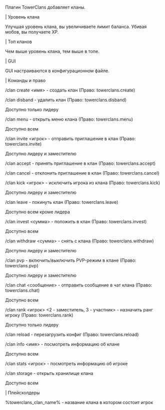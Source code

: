 Плагин TowerClans добавляет кланы.

| Уровень клана

Улучшая уровень клана, вы увеличиваете лимит баланса.
Убивая мобов, вы получаете XP.

| Топ кланов

Чем выше уровень клана, тем выше в топе.

| GUI 

GUI настраиваются в конфигурационном файле.

| Команды и право

/clan create <имя> - создать клан (Право: towerclans.create)

/clan disband - удалить клан (Право: towerclans.disband)

Доступно только лидеру

/clan menu - открыть меню клана (Право: towerclans.menu)

Доступно всем

/clan invite <игрок> - отправить приглашение в клан (Право: towerclans.invite)

Доступно лидеру и заместителю

/clan accept - принять приглашение в клан (Право: towerclans.accept)

/clan cancel - отклонить приглашение в клан (Право: towerclans.cancel)

/clan kick <игрок> - исключить игрока из клана (Право: towerclans.kick)

Доступно лидеру и заместителю

/clan leave - покинуть клан (Право: towerclans.leave)

Доступно всем кроме лидера

/clan invest <сумма> - положить в клан (Право: towerclans.invest)

Доступно всем

/clan withdraw <сумма> - снять с клана (Право: towerclans.withdraw)

Доступно лидеру и заместителю

/clan pvp - включить/выключить PVP-режим в клане (Право: towerclans.pvp)

Доступно лидеру и заместителю

/clan chat <сообщение> - отправить сообщение в чат клана (Право: towerclans.chat)

Доступно всем

/clan rank <игрок> <2 - заместитель, 3 - участник> - назначить ранг игроку (Право: towerclans.rank)

Доступно только лидеру

/clan reload - перезагрузить конфиг (Право: towerclans.reload)

/clan info <имя> - посмотреть информацию об клане

Доступно всем

/clan stats <игрок> - посмотреть информацию об игроке

/clan storage - открыть хранилище клана

Доступно всем

| Плейсхолдеры

%towerclans_clan_name% - название клана в котором состоит игрок

